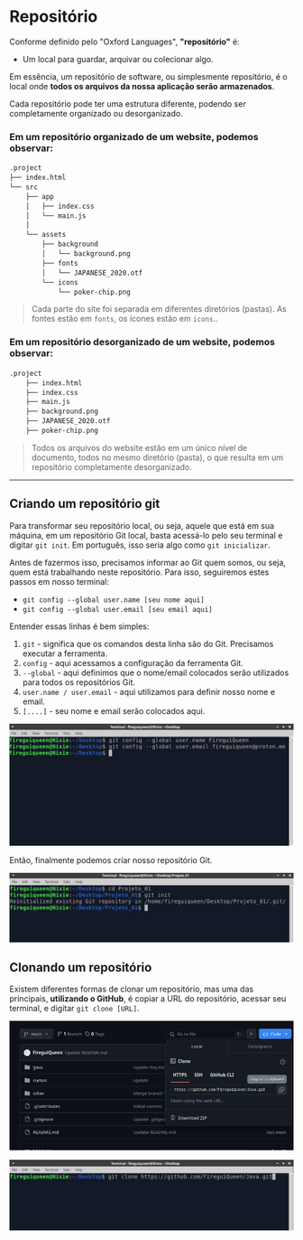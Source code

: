 # Repositório 
Conforme definido pelo "Oxford Languages", **"repositório"** é:
- Um local para guardar, arquivar ou colecionar algo.

Em essência, um repositório de software, ou simplesmente repositório, é o local onde **todos os arquivos da nossa aplicação serão armazenados**.

Cada repositório pode ter uma estrutura diferente, podendo ser completamente organizado ou desorganizado.


### Em um repositório organizado de um website, podemos observar: 
```md
.project
├── index.html
└── src
    ├── app
    │   ├── index.css
    │   └── main.js
    │
    └── assets
        ├── background
        │   └── background.png
        ├── fonts
        │   └── JAPANESE_2020.otf
        └── icons
            └── poker-chip.png
```
> Cada parte do site foi separada em diferentes diretórios (pastas). As fontes estão em `fonts`, os ícones estão em `icons`..

### Em um repositório desorganizado de um website, podemos observar:
```md
.project
    ├── index.html
    ├── index.css
    ├── main.js
    ├── background.png
    ├── JAPANESE_2020.otf
    ├── poker-chip.png
```
> Todos os arquivos do website estão em um único nível de documento, todos no mesmo diretório (pasta), o que resulta em um repositório completamente desorganizado.

____________________

## Criando um repositório git 
Para transformar seu repositório local, ou seja, aquele que está em sua máquina, em um repositório Git local, basta acessá-lo pelo seu terminal e digitar `git init`. Em português, isso seria algo como `git inicializar`.


Antes de fazermos isso, precisamos informar ao Git quem somos, ou seja, quem está trabalhando neste 
repositório. Para isso, seguiremos estes passos em nosso terminal:
- `git config --global user.name [seu nome aqui]`
- `git config --global user.email [seu email aqui]`

Entender essas linhas é bem simples:
1. `git` - significa que os comandos desta linha são do Git. Precisamos executar a ferramenta.
2. `config` - aqui acessamos a configuração da ferramenta Git.
3. `--global` - aqui definimos que o nome/email colocados serão utilizados para todos os repositórios Git.
4. `user.name / user.email` - aqui utilizamos para definir nosso nome e email.
5. `[....]` - seu nome e email serão colocados aqui. 

![terminal-git-config](../others/images/terminal-git-config.png)

Então, finalmente podemos criar nosso repositório Git.

![terminal-git-init](../others/images/terminal-git-init.png)


## Clonando um repositório 
Existem diferentes formas de clonar um repositório, mas uma das principais, **utilizando o GitHub**, 
é copiar a URL do repositório, acessar seu terminal, e digitar `git clone [URL]`.

![github-clone](../others/images/github-clone.png)

![terminal-git-clone](../others/images/terminal-git-clone.png)

